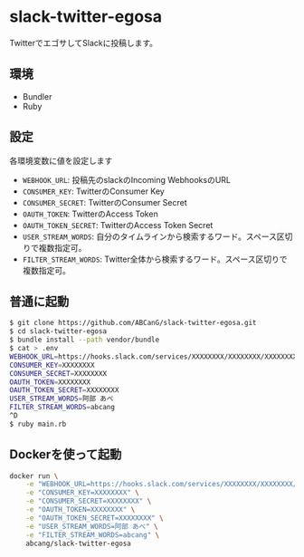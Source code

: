 slack-twitter-egosa
===

TwitterでエゴサしてSlackに投稿します。

## 環境
* Bundler
* Ruby

## 設定
各環境変数に値を設定します

* `WEBHOOK_URL`: 投稿先のslackのIncoming WebhooksのURL
* `CONSUMER_KEY`: TwitterのConsumer Key
* `CONSUMER_SECRET`: TwitterのConsumer Secret
* `OAUTH_TOKEN`: TwitterのAccess Token
* `OAUTH_TOKEN_SECRET`: TwitterのAccess Token Secret
* `USER_STREAM_WORDS`: 自分のタイムラインから検索するワード。スペース区切りで複数指定可。
* `FILTER_STREAM_WORDS`: Twitter全体から検索するワード。スペース区切りで複数指定可。


## 普通に起動

```bash
$ git clone https://github.com/ABCanG/slack-twitter-egosa.git
$ cd slack-twitter-egosa
$ bundle install --path vendor/bundle
$ cat > .env
WEBHOOK_URL=https://hooks.slack.com/services/XXXXXXXX/XXXXXXXX/XXXXXXXX
CONSUMER_KEY=XXXXXXXX
CONSUMER_SECRET=XXXXXXXX
OAUTH_TOKEN=XXXXXXXX
OAUTH_TOKEN_SECRET=XXXXXXXX
USER_STREAM_WORDS=阿部 あべ
FILTER_STREAM_WORDS=abcang
^D
$ ruby main.rb
```

## Dockerを使って起動

```bash
docker run \
    -e "WEBHOOK_URL=https://hooks.slack.com/services/XXXXXXXX/XXXXXXXX/XXXXXXXX" \
    -e "CONSUMER_KEY=XXXXXXXX" \
    -e "CONSUMER_SECRET=XXXXXXXX" \
    -e "OAUTH_TOKEN=XXXXXXXX" \
    -e "OAUTH_TOKEN_SECRET=XXXXXXXX" \
    -e "USER_STREAM_WORDS=阿部 あべ" \
    -e "FILTER_STREAM_WORDS=abcang" \
    abcang/slack-twitter-egosa
```
